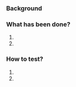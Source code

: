 ### Background
<!-- Why these changes are necessary? Also consider providing considered alternatives to current implementation. -->


### What has been done?
1. 
2. 

### How to test?
1. 
2. 
